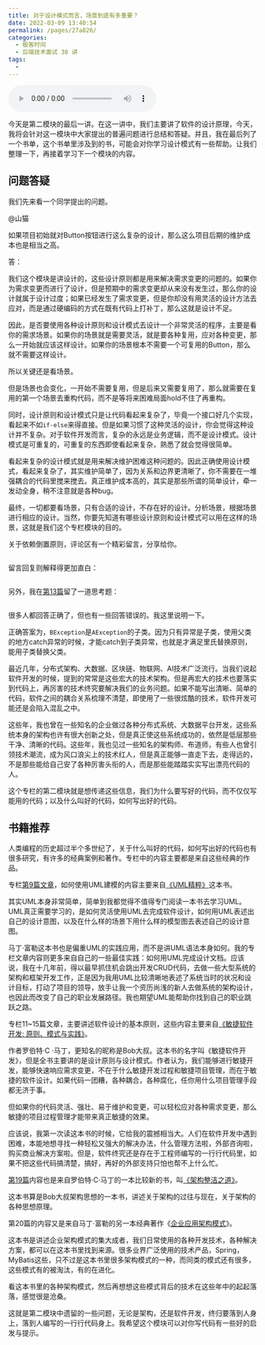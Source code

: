 ```yaml
---
title: 对于设计模式而言，场景到底有多重要？
date: 2022-03-09 13:40:54
permalink: /pages/27a826/
categories:
  - 极客时间
  - 后端技术面试 38 讲
tags:
  - 
---
```

<audio title="答疑.对于设计模式而言，场景到底有多重要？" src="https://static001.geekbang.org/resource/audio/67/df/67bf2ae9dfecce17b8035e2161f4cfdf.mp3" controls="controls"></audio> 
<p>今天是第二模块的最后一讲。在这一讲中，我们主要讲了软件的设计原理，今天，我将会针对这一模块中大家提出的普遍问题进行总结和答疑。并且，我在最后列了一个书单，这个书单里涉及到的书，可能会对你学习设计模式有一些帮助。让我们整理一下，再接着学习下一个模块的内容。</p><h2>问题答疑</h2><p>我们先来看一个同学提出的问题。</p><p><span class="orange">@山猫</span></p><p>如果项目初始就对Button按钮进行这么复杂的设计，那么这么项目后期的维护成本也是相当之高。</p><p><span class="orange">答</span>：</p><p>我们这个模块是讲设计的，这些设计原则都是用来解决需求变更的问题的。如果你为需求变更而进行了设计，但是预期中的需求变更却从来没有发生过，那么你的设计就属于设计过度；如果已经发生了需求变更，但是你却没有用灵活的设计方法去应对，而是通过硬编码的方式在既有代码上打补丁，那么这就是设计不足。</p><p>因此，是否要使用各种设计原则和设计模式去设计一个非常灵活的程序，主要是看你的需求场景。如果你的场景就是需要灵活，就是要各种复用，应对各种变更，那么一开始就应该这样设计。如果你的场景根本不需要一个可复用的Button，那么就不需要这样设计。</p><p>所以关键还是看场景。</p><p>但是场景也会变化，一开始不需要复用，但是后来又需要复用了，那么就需要在复用的第一个场景去重构代码，而不是等将来困难局面hold不住了再重构。</p><!-- [[[read_end]]] --><p>同时，设计原则和设计模式只是让代码看起来复杂了，毕竟一个接口好几个实现，看起来不如<code>if-else</code>来得直接。但是如果习惯了这种灵活的设计，你会觉得这种设计并不复杂。对于软件开发而言，复杂的永远是业务逻辑，而不是设计模式。设计模式是可重复的，可重复的东西即使看起来复杂，熟悉了就会觉得很简单。</p><p>看起来复杂的设计模式就是用来解决维护困难这种问题的。因此正确使用设计模式，看起来复杂了，其实维护简单了，因为关系和边界更清晰了，你不需要在一堆强耦合的代码里搅来搅去。真正维护成本高的，其实是那些所谓的简单设计，牵一发动全身，稍不注意就是各种bug。</p><p>最终，一切都要看场景，只有合适的设计，不存在好的设计。分析场景，根据场景进行相应的设计。当然，你要先知道有哪些设计原则和设计模式可以用在这样的场景，这就是我们这个专栏模块的目的。</p><p>关于依赖倒置原则，评论区有一个精彩留言，分享给你。</p><p><img src="https://static001.geekbang.org/resource/image/2a/47/2ae34373ce47aecd4b26b03e27252747.png" alt=""></p><p>留言回复则解释得更加直白：</p><p><img src="https://static001.geekbang.org/resource/image/e7/29/e71df4cf41ee61a24b043c7c3b28b929.png" alt=""></p><p>另外，我在<a href="https://time.geekbang.org/column/article/180225">第13篇</a>留了一道思考题：</p><p><img src="https://static001.geekbang.org/resource/image/bb/e1/bbb27fc3de83c2016f89eaedc93f68e1.png" alt=""></p><p>很多人都回答正确了，但也有一些回答错误的。我这里说明一下。</p><p>正确答案为，<code>BException</code>是<code>AException</code>的子类。因为只有异常是子类，使用父类的地方catch异常的时候，才能catch到子类异常，也就是才满足里氏替换原则，能用子类替换父类。</p><p>最近几年，分布式架构、大数据、区块链、物联网、AI技术广泛流行。当我们说起软件开发的时候，提到的常常是这些宏大的技术架构。但是再宏大的技术也要落实到代码上，再厉害的技术终究要解决我们的业务问题。如果不能写出清晰、简单的代码，软件之间的耦合关系梳理不清楚，即使用了一些很炫酷的技术，软件开发可能还是会陷入混乱之中。</p><p>这些年，我也曾在一些知名的企业做过各种分布式系统、大数据平台开发，这些系统本身的架构也许有很大创新之处，但是真正使这些系统成功的，依然是低层那些干净、清晰的代码。这些年，我也见过一些知名的架构师、布道师，有些人也曾引领技术潮流，成为风口浪尖上的技术红人，但是真正能够一直走下去，走得远的，不是那些能给自己安了各种厉害头衔的人，而是那些能踏踏实实写出漂亮代码的人。</p><p>这个专栏的第二模块就是想传递这些信息，我们为什么要写好的代码，而不仅仅写能用的代码；以及什么叫好的代码，如何写出好的代码。</p><h2>书籍推荐</h2><p>人类编程的历史超过半个多世纪了，关于什么叫好的代码，如何写出好的代码也有很多研究，有许多的经典案例和著作。专栏中的内容主要都是来自这些经典的作品。</p><p>专栏<a href="https://time.geekbang.org/column/article/175529">第9篇文章</a>，如何使用UML建模的内容主要来自<a href="https://book.douban.com/subject/10798193/">《UML精粹》</a>这本书。</p><p>其实UML本身非常简单，简单到我都觉得不值得专门阅读一本书去学习UML。UML真正需要学习的，是如何灵活使用UML去完成软件设计，如何用UML表述出自己的设计意图，以及在什么样的场景下用什么样的模型图去表述自己的设计意图。</p><p>马丁·富勒这本书也是偏重UML的实践应用，而不是讲UML语法本身如何。我的专栏文章内容则更多来自自己的一些最佳实践：如何用UML完成设计文档。应该说，我在十几年前，得以最早抓住机会跳出开发CRUD代码，去做一些大型系统的架构和框架开发工作，正是因为我用UML比较清晰地表述了系统当时的状况和设计目标，打动了项目的领导，放手让我一个资历尚浅的新人去做系统的架构设计，也因此而改变了自己的职业发展路径。我也期望UML能帮助你找到自己的职业跳跃之路。</p><p>专栏11~15篇文章，主要讲述软件设计的基本原则，这些内容主要来自<a href="https://book.douban.com/subject/1140457/">《敏捷软件开发: 原则、模式与实践》</a>。</p><p>作者罗伯特·C ·马丁，更知名的昵称是Bob大叔。这本书的名字叫《敏捷软件开发》，但是全书主要讲的是设计原则与设计模式。作者认为，我们能够进行敏捷开发，能够快速响应需求变更，不在于什么敏捷开发过程和敏捷项目管理，而在于敏捷的软件设计。如果代码一团糟，各种耦合，各种腐化，任你用什么项目管理手段都无济于事。</p><p>但如果你的代码灵活、强壮、易于维护和变更，可以轻松应对各种需求变更，那么敏捷的项目过程管理才能带来真正敏捷的效果。</p><p>应该说，我第一次读这本书的时候，它给我的震撼相当大。人们在软件开发中遇到困难，本能地想寻找一种轻松又强大的解决办法，什么管理方法啦，外部咨询啦，购买商业解决方案啦。但是，软件终究还是存在于工程师编写的一行行代码里，如果不把这些代码搞清楚，搞好，再好的外部支持只怕也帮不上什么忙。</p><p><a href="https://time.geekbang.org/column/article/185043">第19篇</a>内容也是来自罗伯特·C·马丁的一本比较新的书，叫<a href="https://book.douban.com/subject/30333919/">《架构整洁之道》</a>。</p><p>这本书算是Bob大叔架构思想的一本书，讲述关于架构的过往与现在，关于架构的各种思想原理。</p><p>第20篇的内容又是来自马丁·富勒的另一本经典著作《<a href="https://book.douban.com/subject/4826290/">企业应用架构模式</a>》。</p><p>这本书是讲述企业架构模式的集大成者，我们日常使用的各种开发技术，各种解决方案，都可以在这本书里找到来源。很多业界广泛使用的技术产品，Spring，MyBatis这些，只不过是这本书里很多架构模式的一种，而同类的模式还有很多，这些模式有的被淘汰，有的在进化。</p><p>看这本书里的各种架构模式，然后再想想这些模式背后的技术在这些年中的起起落落，感觉很是沧桑。</p><p>这就是第二模块中遗留的一些问题，无论是架构，还是软件开发，终归要落到人身上，落到人编写的一行行代码身上。我希望这个模块可以对你写代码有一些好的启发与提示。</p>